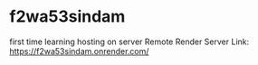 # f2wa53sindam
first time learning hosting on server
Remote Render Server Link: https://f2wa53sindam.onrender.com/